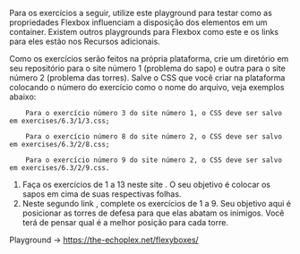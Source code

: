   Para os exercícios a seguir, utilize este playground para testar como as propriedades Flexbox influenciam a disposição dos elementos em um container. Existem outros playgrounds para Flexbox como este e os links para eles estão nos Recursos adicionais.

  Como os exercícios serão feitos na própria plataforma, crie um diretório em seu repositório para o site número 1 (problema do sapo) e outra para o site número 2 (problema das torres). Salve o CSS que você criar na plataforma colocando o número do exercício como o nome do arquivo, veja exemplos abaixo:

        Para o exercício número 3 do site número 1, o CSS deve ser salvo em exercises/6.3/1/3.css;

        Para o exercício número 8 do site número 2, o CSS deve ser salvo em exercises/6.3/2/8.css;

        Para o exercício número 9 do site número 2, o CSS deve ser salvo em exercises/6.3/2/9.css.

  1) Faça os exercícios de 1 a 13 neste site . O seu objetivo é colocar os sapos em cima de suas
    respectivas folhas.
  2) Neste segundo link , complete os exercícios de 1 a 9. Seu objetivo aqui é posicionar as torres de
    defesa para que elas abatam os inimigos. Você terá de pensar qual é a melhor posição para cada torre.

Playground -> https://the-echoplex.net/flexyboxes/